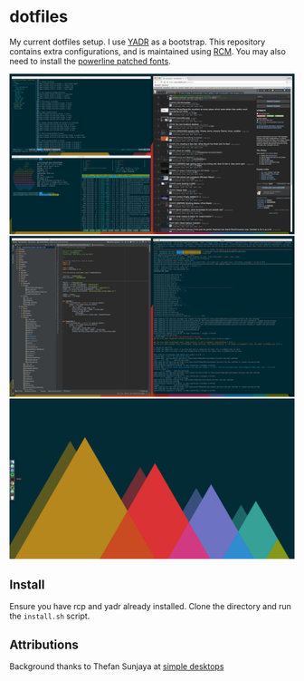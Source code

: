# dotfiles

My current dotfiles setup.  I use [YADR](https://github.com/skwp/dotfiles) as a bootstrap.  This repository contains extra configurations, and is maintained using [RCM](https://github.com/thoughtbot/rcm).  You may also need to install the [powerline patched fonts](https://github.com/powerline/fonts).

![screenshot][dotfiles]
![screenshot][pretend_busy]
![screenshot][clean]

## Install

Ensure you have rcp and yadr already installed.
Clone the directory and run the `install.sh` script.

## Attributions

Background thanks to Thefan Sunjaya at [simple desktops](http://simpledesktops.com/browse/desktops/2015/apr/30/solarized-mountains/)

[dotfiles]: https://github.com/JELGT2011/.dotfiles/raw/master/images/dotfiles.png "Dotfiles"
[pretend_busy]: https://github.com/JELGT2011/.dotfiles/raw/master/images/pretend_busy.png "Pretend Busy"
[clean]:  https://github.com/JELGT2011/.dotfiles/raw/master/images/clean.png "Clean"
